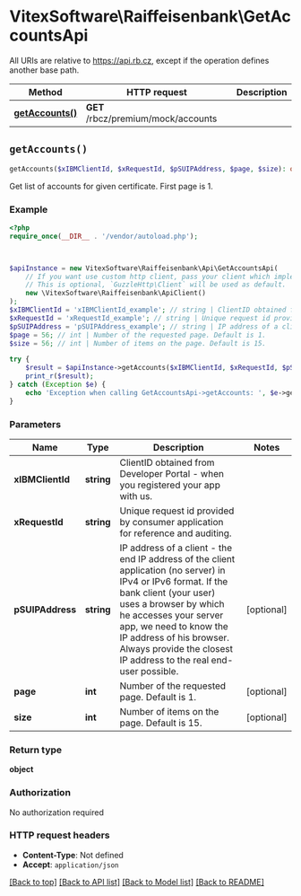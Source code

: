 # VitexSoftware\Raiffeisenbank\GetAccountsApi

All URIs are relative to https://api.rb.cz, except if the operation defines another base path.

| Method | HTTP request | Description |
| ------------- | ------------- | ------------- |
| [**getAccounts()**](GetAccountsApi.md#getAccounts) | **GET** /rbcz/premium/mock/accounts |  |


## `getAccounts()`

```php
getAccounts($xIBMClientId, $xRequestId, $pSUIPAddress, $page, $size): object
```



Get list of accounts for given certificate. First page is 1.

### Example

```php
<?php
require_once(__DIR__ . '/vendor/autoload.php');



$apiInstance = new VitexSoftware\Raiffeisenbank\Api\GetAccountsApi(
    // If you want use custom http client, pass your client which implements `GuzzleHttp\ClientInterface`.
    // This is optional, `GuzzleHttp\Client` will be used as default.
    new \VitexSoftware\Raiffeisenbank\ApiClient()
);
$xIBMClientId = 'xIBMClientId_example'; // string | ClientID obtained from Developer Portal - when you registered your app with us.
$xRequestId = 'xRequestId_example'; // string | Unique request id provided by consumer application for reference and auditing.
$pSUIPAddress = 'pSUIPAddress_example'; // string | IP address of a client - the end IP address of the client application (no server) in IPv4 or IPv6 format. If the bank client (your user) uses a browser by which he accesses your server app, we need to know the IP address of his browser. Always provide the closest IP address to the real end-user possible.
$page = 56; // int | Number of the requested page. Default is 1.
$size = 56; // int | Number of items on the page. Default is 15.

try {
    $result = $apiInstance->getAccounts($xIBMClientId, $xRequestId, $pSUIPAddress, $page, $size);
    print_r($result);
} catch (Exception $e) {
    echo 'Exception when calling GetAccountsApi->getAccounts: ', $e->getMessage(), PHP_EOL;
}
```

### Parameters

| Name | Type | Description  | Notes |
| ------------- | ------------- | ------------- | ------------- |
| **xIBMClientId** | **string**| ClientID obtained from Developer Portal - when you registered your app with us. | |
| **xRequestId** | **string**| Unique request id provided by consumer application for reference and auditing. | |
| **pSUIPAddress** | **string**| IP address of a client - the end IP address of the client application (no server) in IPv4 or IPv6 format. If the bank client (your user) uses a browser by which he accesses your server app, we need to know the IP address of his browser. Always provide the closest IP address to the real end-user possible. | [optional] |
| **page** | **int**| Number of the requested page. Default is 1. | [optional] |
| **size** | **int**| Number of items on the page. Default is 15. | [optional] |

### Return type

**object**

### Authorization

No authorization required

### HTTP request headers

- **Content-Type**: Not defined
- **Accept**: `application/json`

[[Back to top]](#) [[Back to API list]](../../README.md#endpoints)
[[Back to Model list]](../../README.md#models)
[[Back to README]](../../README.md)
